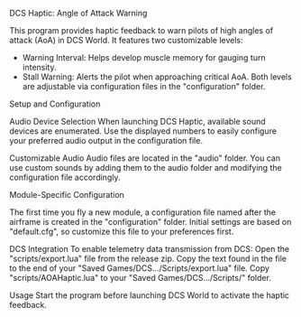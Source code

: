 DCS Haptic: Angle of Attack Warning 

This program provides haptic feedback to warn pilots of high angles of attack (AoA) in DCS World. It features two customizable levels:
- Warning Interval: Helps develop muscle memory for gauging turn intensity.
- Stall Warning: Alerts the pilot when approaching critical AoA.
Both levels are adjustable via configuration files in the "configuration" folder.

Setup and Configuration

Audio Device Selection
When launching DCS Haptic, available sound devices are enumerated. Use the displayed numbers to easily configure your preferred audio output in the configuration file.

Customizable Audio
Audio files are located in the "audio" folder. You can use custom sounds by adding them to the audio folder and modifying the configuration file accordingly.

Module-Specific Configuration

The first time you fly a new module, a configuration file named after the airframe is created in the "configuration" folder. Initial settings are based on "default.cfg", so customize this file to your preferences first.

DCS Integration
To enable telemetry data transmission from DCS:
Open the "scripts/export.lua" file from the release zip.
Copy the text found in the file to the end of your "Saved Games/DCS.../Scripts/export.lua" file.
Copy "scripts/AOAHaptic.lua" to your "Saved Games/DCS.../Scripts/" folder.

Usage
Start the program before launching DCS World to activate the haptic feedback.
